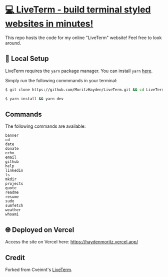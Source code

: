 # [💻 LiveTerm - build terminal styled websites in minutes!](https://liveterm.vercel.app)

This repo hosts the code for my online "LiveTerm" website! Feel free to look around.

## 🚀 Local Setup

LiveTerm requires the `yarn` package manager. You can install `yarn` [here](https://classic.yarnpkg.com/lang/en/docs/install/).

Simply run the following commmands in your terminal:

```bash
$ git clone https://github.com/MoritzHayden/LiveTerm.git && cd LiveTerm

$ yarn install && yarn dev
```

## Commands

The following commands are available:

```
banner
cd
date
donate
echo
email
github
help
linkedin
ls
mkdir
projects
quote
readme
resume
sudo
sumfetch
weather
whoami
```

## 🌐 Deployed on Vercel

Access the site on Vercel here: https://haydenmoritz.vercel.app/

## Credit

Forked from Cveinnt's [LiveTerm](https://github.com/Cveinnt/LiveTerm).
